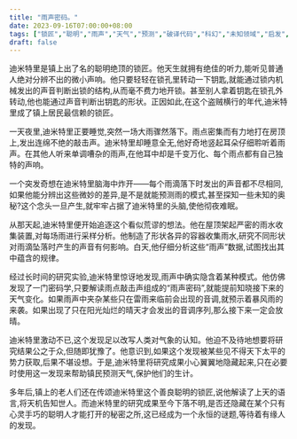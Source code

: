 ```yaml
---
title: "雨声密码。"
date: 2023-09-16T07:00:00+08:00
tags: ["锁匠","聪明","雨声","天气","预测","破译代码","科幻","未知领域","启发","冒险", "Claude"]
draft: false
---
```


迪米特里是镇上出了名的聪明绝顶的锁匠。他天生就拥有绝佳的听力,能听见普通人绝对分辨不出的微小声响。他只要轻轻在锁孔里转动一下钥匙,就能通过锁内机械发出的声音判断出锁的结构,从而毫不费力地开锁。甚至别人拿着钥匙在锁孔外转动,他也能通过声音判断出钥匙的形状。正因如此,在这个盗贼横行的年代,迪米特里成了镇上居民最信赖的锁匠。 

一天夜里,迪米特里正要睡觉,突然一场大雨骤然落下。雨点密集而有力地打在房顶上,发出连绵不绝的敲击声。迪米特里却睡意全无,他好奇地竖起耳朵仔细聆听着雨声。在其他人听来单调嘈杂的雨声,在他耳中却是千变万化、每个雨点都有自己独特的声响。

一个突发奇想在迪米特里脑海中炸开——每个雨滴落下时发出的声音都不尽相同,如果他能分辨出这些微妙的差异,是不是就能预测雨的模式,甚至探知一些未知的奥秘?这个念头一旦产生,就牢牢占据了迪米特里的头脑,使他彻夜难眠。

从那天起,迪米特里便开始追逐这个看似荒谬的想法。他在屋顶架起严密的雨水收集装置,对每场雨进行采样分析。他制造了形状各异的容器收集雨水,研究不同形状对雨滴坠落时产生的声音有何影响。白天,他仔细分析这些“雨声”数据,试图找出其中蕴含的规律。

经过长时间的研究实验,迪米特里惊讶地发现,雨声中确实隐含着某种模式。他仿佛发现了一门密码学,只要解读雨点敲击声组成的“雨声密码”,就能提前知晓接下来的天气变化。如果雨声中夹杂某些只在雷雨来临前会出现的音调,就预示着暴风雨的来袭。如果出现了只在阳光灿烂的晴天才会发出的音调序列,那么接下来一定会放晴。

迪米特里激动不已,这个发现足以改写人类对气象的认知。他迫不及待地想要将研究结果公之于众,但随即犹豫了。他意识到,如果这个发现被某些见不得天下太平的势力获取,后果不堪设想。于是,迪米特里将研究成果小心翼翼地隐藏起来,只在必要时使用这一发现来帮助镇民预测天气,保护他们的生计。

多年后,镇上的老人们还在传颂迪米特里这个善良聪明的锁匠,说他解读了上天的语言,将天机告知世人。而迪米特里的研究成果至今下落不明,是否还隐藏在某个只有心灵手巧的聪明人才能打开的秘密之所,这已经成为一个永恒的谜题,等待着有缘人的发现。
